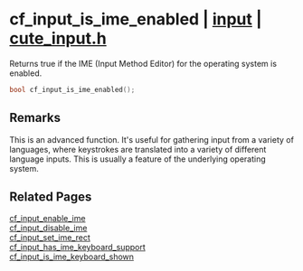 # cf_input_is_ime_enabled | [input](https://github.com/RandyGaul/cute_framework/blob/master/docs/input_readme.md) | [cute_input.h](https://github.com/RandyGaul/cute_framework/blob/master/include/cute_input.h)

Returns true if the IME (Input Method Editor) for the operating system is enabled.

```cpp
bool cf_input_is_ime_enabled();
```

## Remarks

This is an advanced function. It's useful for gathering input from a variety of languages, where keystrokes are translated into a variety
of different language inputs. This is usually a feature of the underlying operating system.

## Related Pages

[cf_input_enable_ime](https://github.com/RandyGaul/cute_framework/blob/master/docs/input/cf_input_enable_ime.md)  
[cf_input_disable_ime](https://github.com/RandyGaul/cute_framework/blob/master/docs/input/cf_input_disable_ime.md)  
[cf_input_set_ime_rect](https://github.com/RandyGaul/cute_framework/blob/master/docs/input/cf_input_set_ime_rect.md)  
[cf_input_has_ime_keyboard_support](https://github.com/RandyGaul/cute_framework/blob/master/docs/input/cf_input_has_ime_keyboard_support.md)  
[cf_input_is_ime_keyboard_shown](https://github.com/RandyGaul/cute_framework/blob/master/docs/input/cf_input_is_ime_keyboard_shown.md)  
